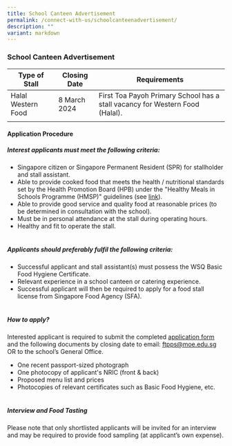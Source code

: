 ```yaml
---
title: School Canteen Advertisement
permalink: /connect-with-us/schoolcanteenadvertisement/
description: ""
variant: markdown
---
```

### School Canteen Advertisement

| Type of Stall | Closing Date | Requirements |
| -------- | -------- | -------- |
| Halal Western Food     | 8 March 2024     | First Toa Payoh Primary School has a stall vacancy for Western Food (Halal).    |
| |  | |

#### **Application Procedure**

##### **Interest applicants must meet the following criteria:**
* Singapore citizen or Singapore Permanent Resident (SPR) for stallholder and stall assistant.
* Able to provide cooked food that meets the health / nutritional standards set by the Health Promotion Board (HPB) under the "Healthy Meals in Schools Programme (HMSP)" guidelines (see [link](https://www.hpb.gov.sg/schools/school-programmes/healthy-meals-in-schools-programme)).
* Able to provide good service and quality food at reasonable prices (to be determined in consultation with the school).
* Must be in personal attendance at the stall during operating hours.
* Healthy and fit to operate the stall.
<br><br>
##### **Applicants should preferably fulfil the following criteria:**
* Successful applicant and stall assistant(s) must possess the WSQ Basic Food Hygiene Certificate.
* Relevant experience in a school canteen or catering experience.
* Successful applicant will then be required to apply for a food stall license from Singapore Food Agency (SFA). 
<br><br>
##### **How to apply?**
Interested applicant is required to submit the completed [application form](/files/CONNECT%20with%20Us/School%20Advertisement/appcanteenstallexistingsch.pdf) and the following documents by closing date to email: ftpps@moe.edu.sg OR to the school’s General Office.

* One recent passport-sized photograph
* One photocopy of applicant's NRIC (front &amp; back)
* Proposed menu list and prices
* Photocopies of relevant certificates such as Basic Food Hygiene, etc.
<br><br>
##### **Interview and Food Tasting**
Please note that only shortlisted applicants will be invited for an interview and may be required to provide food sampling (at applicant’s own expense).